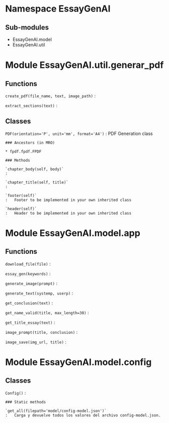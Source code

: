 Namespace EssayGenAI
====================

Sub-modules
-----------
* EssayGenAI.model
* EssayGenAI.util


Module EssayGenAI.util.generar_pdf
==================================

Functions
---------

`create_pdf(file_name, text, image_path)`
:

`extract_sections(text)`
:

Classes
-------

`PDF(orientation='P', unit='mm', format='A4')`
:   PDF Generation class

    ### Ancestors (in MRO)

    * fpdf.fpdf.FPDF

    ### Methods

    `chapter_body(self, body)`
    :

    `chapter_title(self, title)`
    :

    `footer(self)`
    :   Footer to be implemented in your own inherited class

    `header(self)`
    :   Header to be implemented in your own inherited class


Module EssayGenAI.model.app
===========================

Functions
---------

`download_file(file)`
:

`essay_gen(keywords)`
:

`generate_image(prompt)`
:

`generate_text(systemp, userp)`
:

`get_conclusion(text)`
:

`get_name_valid(title, max_length=30)`
:

`get_title_essay(text)`
:

`image_prompt(title, conclusion)`
:

`image_save(img_url, title)`
:


Module EssayGenAI.model.config
==============================

Classes
-------

`Config()`
:

    ### Static methods

    `get_all(filepath='model/config-model.json')`
    :   Carga y devuelve todos los valores del archivo config-model.json.
